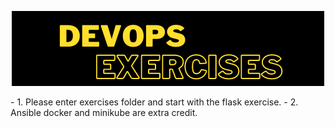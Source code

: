 <p align="center"><img src="images/devops_exercises.png"/></p>
- 1. Please enter exercises folder and start with the flask exercise.
- 2. Ansible docker and minikube are extra credit.
